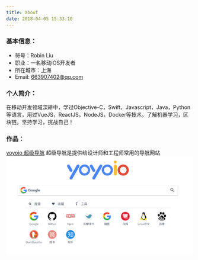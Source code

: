 ```yaml
---
title: about
date: 2018-04-05 15:33:10
---
```


### 基本信息：
* 符号：Robin Liu
* 职业：一名移动iOS开发者
* 所在城市：上海
* Email: 663907402@qq.com

### 个人简介：
在移动开发领域深耕中，学过Objective-C，Swift，Javascript，Java，Python等语言，用过VueJS，ReactJS，NodeJS，Docker等技术。了解机器学习，区块链。坚持学习，挑战自己！

### 作品：
[yoyoio 超级导航](http://yoyoio.com)
超级导航是提供给设计师和工程师常用的导航网站
![](../images/Web-yoyoio.png)

<!--好奇APP
![](../images/App-好奇.png)

活动达人APP
![](../images/App-活动达人.png)

小丑黑客
![](../images/Web-小丑黑客.jpg)-->
